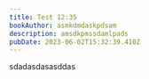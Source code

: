 ```yaml
---
title: Test 12:35
bookAuthor: asmkdmdaskpdsam
description: amsdkpmssdamlpads
pubDate: 2023-06-02T15:32:39.410Z
---
```

s﻿dadasdasasddas
